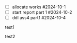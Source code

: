 - [ ] allocate works #2024-10-1
- [ ] start report part 1 #2024-10-2
- [ ] ddl ass4 part1 #2024-10-4 

test1

test2

